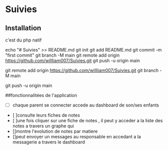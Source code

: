 # Suivies

## Installation
c'est  du php natif 

echo "# Suivies" >> README.md
git init
git add README.md
git commit -m "first commit"
git branch -M main
git remote add origin https://github.com/willliam007/Suivies.git
git push -u origin main


git remote add origin https://github.com/willliam007/Suivies.git
git branch -M main

git push -u origin main

##fonctionnalitées de l'application 
- [ ] chaque parent se connecter accede au dashboard de son/ses enfants 
- [ ]consulte leurs fiches de notes 
- [ ]une fois cliquer sur une fiche de notes , il peut y acceder a la liste des notes a travers un graphe qui
- []montre l'evolution de notes par matiere
- []peut envoyer un messages au responsable en accedant a la messagerie a travers le dashboard




